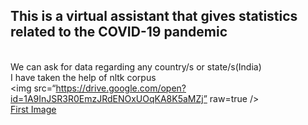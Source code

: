 ## This is a virtual assistant that gives statistics related to the COVID-19 pandemic
<br> We can ask for data regarding any country/s or state/s(India)
<br> I have taken the help of nltk corpus <br>
<img
src=“https://drive.google.com/open?id=1A9InJSR3R0EmzJRdENOxUOqKA8K5aMZj”
raw=true
/>
<br> [First Image](https://drive.google.com/open?id=1A9InJSR3R0EmzJRdENOxUOqKA8K5aMZj?raw=true)
